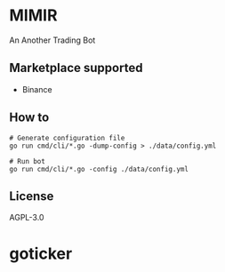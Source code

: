# MIMIR

An Another Trading Bot

## Marketplace supported
- Binance

## How to
```shell
# Generate configuration file
go run cmd/cli/*.go -dump-config > ./data/config.yml

# Run bot
go run cmd/cli/*.go -config ./data/config.yml
```

## License
AGPL-3.0
# goticker
